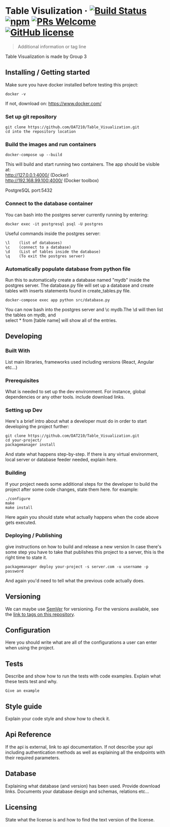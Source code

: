 
# Table Visulization &middot; [![Build Status](https://img.shields.io/travis/npm/npm/latest.svg?style=flat-square)](https://travis-ci.org/npm/npm) [![npm](https://img.shields.io/npm/v/npm.svg?style=flat-square)](https://www.npmjs.com/package/npm) [![PRs Welcome](https://img.shields.io/badge/PRs-welcome-brightgreen.svg?style=flat-square)](http://makeapullrequest.com) [![GitHub license](https://img.shields.io/badge/license-MIT-blue.svg?style=flat-square)](https://github.com/your/your-project/blob/master/LICENSE)
> Additional information or tag line

Table Visualization is made by Group 3

## Installing / Getting started

Make sure you have docker installed before testing this project:
```shell
docker -v
```
If not, download on: https://www.docker.com/

### Set up git repository
```shell
git clone https://github.com/DAT210/Table_Visualization.git
cd into the repository location
```

### Build the images and run containers
```shell
docker-compose up --build
```
This will build and start running two containers.  The app should be visible at:  <br />
http://127.0.0.1:4000/    (Docker) <br />
http://192.168.99.100:4000/    (Docker toolbox)

PostgreSQL port:5432

### Connect to the database container
You can bash into the postgres server currently running by entering:
```shell
docker exec -it postgresql psql -U postgres
```
Useful commands inside the postgres server:
```shell
\l    (list of databases)
\c    (connect to a database)
\d    (List of tables inside the database)
\q    (To exit the postgres server)
```
### Automatically populate database from python file
Run this to automatically create a database named "mydb" inside the postgres server. The database.py file will set up
a database and create tables with inserts statements found in create_tables.py file.
```shell
docker-compose exec app python src/database.py 
```
You can now bash into the postgres server and \c mydb.The \d will then list the tables on mydb, and <br /> select * from [table name] will show all of the entries.


## Developing

### Built With
List main libraries, frameworks used including versions (React, Angular etc...)

### Prerequisites
What is needed to set up the dev environment. For instance, global dependencies or any other tools. include download links.


### Setting up Dev

Here's a brief intro about what a developer must do in order to start developing
the project further:

```shell
git clone https://github.com/DAT210/Table_Visualization.git
cd your-project/
packagemanager install
```

And state what happens step-by-step. If there is any virtual environment, local server or database feeder needed, explain here.

### Building

If your project needs some additional steps for the developer to build the
project after some code changes, state them here. for example:

```shell
./configure
make
make install
```

Here again you should state what actually happens when the code above gets
executed.

### Deploying / Publishing
give instructions on how to build and release a new version
In case there's some step you have to take that publishes this project to a
server, this is the right time to state it.

```shell
packagemanager deploy your-project -s server.com -u username -p password
```

And again you'd need to tell what the previous code actually does.

## Versioning

We can maybe use [SemVer](http://semver.org/) for versioning. For the versions available, see the [link to tags on this repository](/tags).


## Configuration

Here you should write what are all of the configurations a user can enter when
using the project.

## Tests

Describe and show how to run the tests with code examples.
Explain what these tests test and why.

```shell
Give an example
```

## Style guide

Explain your code style and show how to check it.

## Api Reference

If the api is external, link to api documentation. If not describe your api including authentication methods as well as explaining all the endpoints with their required parameters.


## Database

Explaining what database (and version) has been used. Provide download links.
Documents your database design and schemas, relations etc... 

## Licensing

State what the license is and how to find the text version of the license.
